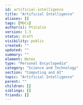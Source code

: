 ```yaml
---
id: artificial-intelligence
title: "Artificial Intelligence"
aliases: []
tags: [MOCs]
author(s): PtiCalin
version: 1.3
status: draft
visibility: public
created: ""
updated: ""
summary: ""
element: Notes
type: "Personal Encyclopedia"
category: "Science and Technology"
section: "Computing and AI"
topic: "Artificial Intelligence"
parent: ""
children: []
siblings: []
friends: []
---
```

```folder-index-content
```
